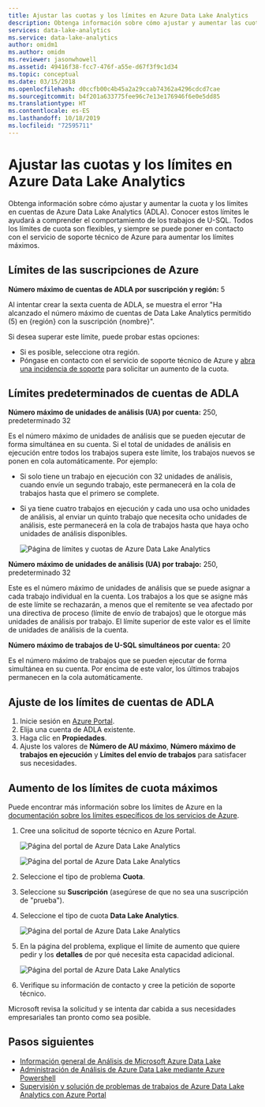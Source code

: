```yaml
---
title: Ajustar las cuotas y los límites en Azure Data Lake Analytics
description: Obtenga información sobre cómo ajustar y aumentar las cuotas y los límites en cuentas de Azure Data Lake Analytics (ADLA).
services: data-lake-analytics
ms.service: data-lake-analytics
author: omidm1
ms.author: omidm
ms.reviewer: jasonwhowell
ms.assetid: 49416f38-fcc7-476f-a55e-d67f3f9c1d34
ms.topic: conceptual
ms.date: 03/15/2018
ms.openlocfilehash: d0ccfb00c4b45a2a29ccab74362a4296cdcd7cae
ms.sourcegitcommit: b4f201a633775fee96c7e13e176946f6e0e5dd85
ms.translationtype: HT
ms.contentlocale: es-ES
ms.lasthandoff: 10/18/2019
ms.locfileid: "72595711"
---
```

# <a name="adjust-quotas-and-limits-in-azure-data-lake-analytics"></a>Ajustar las cuotas y los límites en Azure Data Lake Analytics

Obtenga información sobre cómo ajustar y aumentar la cuota y los límites en cuentas de Azure Data Lake Analytics (ADLA). Conocer estos límites le ayudará a comprender el comportamiento de los trabajos de U-SQL. Todos los límites de cuota son flexibles, y siempre se puede poner en contacto con el servicio de soporte técnico de Azure para aumentar los límites máximos.

## <a name="azure-subscriptions-limits"></a>Límites de las suscripciones de Azure

**Número máximo de cuentas de ADLA por suscripción y región:**  5

Al intentar crear la sexta cuenta de ADLA, se muestra el error "Ha alcanzado el número máximo de cuentas de Data Lake Analytics permitido (5) en {región} con la suscripción {nombre}".

Si desea superar este límite, puede probar estas opciones:
* Si es posible, seleccione otra región.
* Póngase en contacto con el servicio de soporte técnico de Azure y [abra una incidencia de soporte](#increase-maximum-quota-limits) para solicitar un aumento de la cuota.

## <a name="default-adla-account-limits"></a>Límites predeterminados de cuentas de ADLA

**Número máximo de unidades de análisis (UA) por cuenta:** 250, predeterminado 32

Es el número máximo de unidades de análisis que se pueden ejecutar de forma simultánea en su cuenta. Si el total de unidades de análisis en ejecución entre todos los trabajos supera este límite, los trabajos nuevos se ponen en cola automáticamente. Por ejemplo:

* Si solo tiene un trabajo en ejecución con 32 unidades de análisis, cuando envíe un segundo trabajo, este permanecerá en la cola de trabajos hasta que el primero se complete.
* Si ya tiene cuatro trabajos en ejecución y cada uno usa ocho unidades de análisis, al enviar un quinto trabajo que necesita ocho unidades de análisis, este permanecerá en la cola de trabajos hasta que haya ocho unidades de análisis disponibles.

    ![Página de límites y cuotas de Azure Data Lake Analytics](./media/data-lake-analytics-quota-limits/adjust-quota-limits.png)

**Número máximo de unidades de análisis (UA) por trabajo:** 250, predeterminado 32

Este es el número máximo de unidades de análisis que se puede asignar a cada trabajo individual en la cuenta. Los trabajos a los que se asigne más de este límite se rechazarán, a menos que el remitente se vea afectado por una directiva de proceso (límite de envío de trabajos) que le otorgue más unidades de análisis por trabajo. El límite superior de este valor es el límite de unidades de análisis de la cuenta.

**Número máximo de trabajos de U-SQL simultáneos por cuenta:** 20

Es el número máximo de trabajos que se pueden ejecutar de forma simultánea en su cuenta. Por encima de este valor, los últimos trabajos permanecen en la cola automáticamente.

## <a name="adjust-adla-account-limits"></a>Ajuste de los límites de cuentas de ADLA

1. Inicie sesión en [Azure Portal](https://portal.azure.com).
2. Elija una cuenta de ADLA existente.
3. Haga clic en **Propiedades**.
4. Ajuste los valores de **Número de AU máximo**, **Número máximo de trabajos en ejecución** y **Límites del envío de trabajos** para satisfacer sus necesidades.

## <a name="increase-maximum-quota-limits"></a>Aumento de los límites de cuota máximos

Puede encontrar más información sobre los límites de Azure en la [documentación sobre los límites específicos de los servicios de Azure](../azure-subscription-service-limits.md#data-lake-analytics-limits).

1. Cree una solicitud de soporte técnico en Azure Portal.

    ![Página del portal de Azure Data Lake Analytics](./media/data-lake-analytics-quota-limits/data-lake-analytics-quota-help-support.png)

    ![Página del portal de Azure Data Lake Analytics](./media/data-lake-analytics-quota-limits/data-lake-analytics-quota-support-request.png)
2. Seleccione el tipo de problema **Cuota**.
3. Seleccione su **Suscripción** (asegúrese de que no sea una suscripción de "prueba").
4. Seleccione el tipo de cuota **Data Lake Analytics**.

    ![Página del portal de Azure Data Lake Analytics](./media/data-lake-analytics-quota-limits/data-lake-analytics-quota-support-request-basics.png)

5. En la página del problema, explique el límite de aumento que quiere pedir y los **detalles** de por qué necesita esta capacidad adicional.

    ![Página del portal de Azure Data Lake Analytics](./media/data-lake-analytics-quota-limits/data-lake-analytics-quota-support-request-details.png)

6. Verifique su información de contacto y cree la petición de soporte técnico.

Microsoft revisa la solicitud y se intenta dar cabida a sus necesidades empresariales tan pronto como sea posible.

## <a name="next-steps"></a>Pasos siguientes

* [Información general de Análisis de Microsoft Azure Data Lake](data-lake-analytics-overview.md)
* [Administración de Análisis de Azure Data Lake mediante Azure Powershell](data-lake-analytics-manage-use-powershell.md)
* [Supervisión y solución de problemas de trabajos de Azure Data Lake Analytics con Azure Portal](data-lake-analytics-monitor-and-troubleshoot-jobs-tutorial.md)
